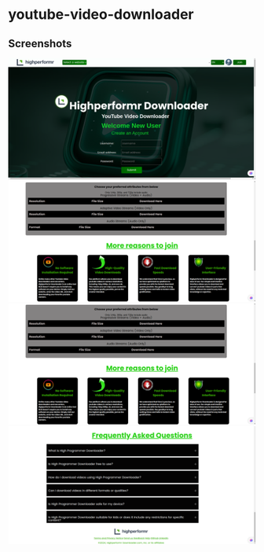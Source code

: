# youtube-video-downloader
<h2>Screenshots</h2>

<img src="assets2/sempro1.png" />
<img src="assets2/sempro2.png" />
<img src="assets2/sempro3.png" />
<img src="assets2/sempro4.png" />
